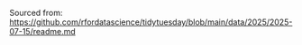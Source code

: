 Sourced from: https://github.com/rfordatascience/tidytuesday/blob/main/data/2025/2025-07-15/readme.md
